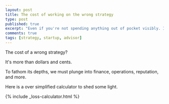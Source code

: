 ```yaml
---
layout: post
title: The cost of working on the wrong strategy
type: post
published: true
excerpt: "Even if you're not spending anything out of pocket visibly. It could be costing your startup dearly."
comments: true
tags: [strategy, startup, advisor]
---
```

The cost of a wrong strategy?

It's more than dollars and cents.

To fathom its depths, we must plunge into finance, operations, reputation, and more.

Here is a over simplified calculator to shed some light.

{% include _loss-calculator.html %}